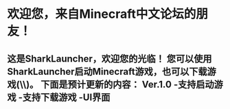 # 欢迎您，来自Minecraft中文论坛的朋友！
这是SharkLauncher，欢迎您的光临！
您可以使用SharkLauncher启动Minecraft游戏，也可以下载游戏(\\\\)。
下面是预计更新的内容：
Ver.1.0
-支持启动游戏
-支持下载游戏
-UI界面
-
